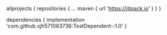 allprojects {
repositories {
...
maven { url 'https://jitpack.io' }
}
}

dependencies {
implementation 'com.github.xjh571083736:TestDependent-:1.0'
}
